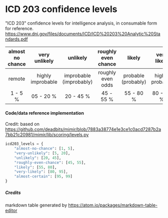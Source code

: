 # ICD 203 confidence levels
"ICD 203" confidence levels for intelligence analysis, in consumable form for reference.
https://www.dni.gov/files/documents/ICD/ICD%20203%20Analytic%20Standards.pdf

|  almost no chance   |  very unlikely   |  unlikely   |  roughly even chance   |  likely   |  very likely   |  almost certain(ly)   |
| :---: | :---: | :---: | :---: | :---: | :---: | :---: |
|  remote   |  highly improbable   |  improbable (improbably)   |  roughly even odds   |  probable (probably)   |  highly probable   |  nearly certain   |
|  1 - 5 %   |  05 - 20 %   |  20 - 45 %   |  45 - 55 %   |  55 - 80 %   |  80 - 95 %   |  95 - 99 %   |

#### Code/data reference implementation
Credit: based on https://github.com/deadbits/mimir/blob/7883a38774e1e3ce1c0acd7287b2a7bb21c20981/mimir/lib/scoring/levels.py

```python
icd203_levels = {
    "almost-no-chance": [1, 5],
    "very-unlikely": [5, 20],
    "unlikely": [20, 45],
    "roughly-even-chance": [45, 55],
    "likely": [55, 80],
    "very-likely": [80, 95],
    "almost-certain": [95, 99]
}
```


##### Credits
markdown table generated by https://atom.io/packages/markdown-table-editor
